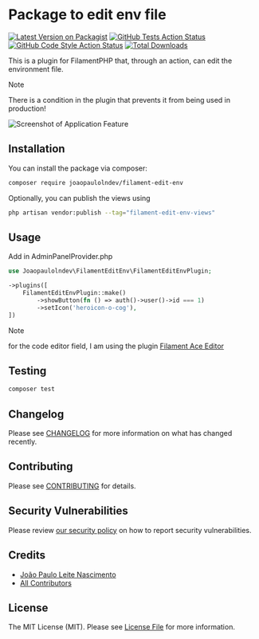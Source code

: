 # Package to edit env file

[![Latest Version on Packagist](https://img.shields.io/packagist/v/joaopaulolndev/filament-edit-env.svg?style=flat-square)](https://packagist.org/packages/joaopaulolndev/filament-edit-env)
[![GitHub Tests Action Status](https://img.shields.io/github/actions/workflow/status/joaopaulolndev/filament-edit-env/run-tests.yml?branch=main&label=tests&style=flat-square)](https://github.com/joaopaulolndev/filament-edit-env/actions?query=workflow%3Arun-tests+branch%3Amain)
[![GitHub Code Style Action Status](https://img.shields.io/github/actions/workflow/status/joaopaulolndev/filament-edit-env/fix-php-code-style-issues.yml?branch=main&label=code%20style&style=flat-square)](https://github.com/joaopaulolndev/filament-edit-env/actions?query=workflow%3A"Fix+PHP+code+styling"+branch%3Amain)
[![Total Downloads](https://img.shields.io/packagist/dt/joaopaulolndev/filament-edit-env.svg?style=flat-square)](https://packagist.org/packages/joaopaulolndev/filament-edit-env)



This is a plugin for FilamentPHP that, through an action, can edit the environment file.
> [!NOTE]
> There is a condition in the plugin that prevents it from being used in production!

<div class="filament-hidden">
    
![Screenshot of Application Feature](https://raw.githubusercontent.com/joaopaulolndev/filament-edit-env/main/art/joaopaulolndev-edit-env.jpg)

</div>

## Installation

You can install the package via composer:

```bash
composer require joaopaulolndev/filament-edit-env
```

Optionally, you can publish the views using

```bash
php artisan vendor:publish --tag="filament-edit-env-views"
```

## Usage

Add in AdminPanelProvider.php

```php
use Joaopaulolndev\FilamentEditEnv\FilamentEditEnvPlugin;

->plugins([
    FilamentEditEnvPlugin::make()
        ->showButton(fn () => auth()->user()->id === 1)
        ->setIcon('heroicon-o-cog'),
])
```

> [!NOTE]
> for the code editor field, I am using the plugin  [Filament Ace Editor](https://github.com/riodwanto/filament-ace-editor)

## Testing

```bash
composer test
```

## Changelog

Please see [CHANGELOG](CHANGELOG.md) for more information on what has changed recently.

## Contributing

Please see [CONTRIBUTING](.github/CONTRIBUTING.md) for details.

## Security Vulnerabilities

Please review [our security policy](../../security/policy) on how to report security vulnerabilities.

## Credits

- [João Paulo Leite Nascimento](https://github.com/joaopaulolndev)
- [All Contributors](../../contributors)

## License

The MIT License (MIT). Please see [License File](LICENSE.md) for more information.
